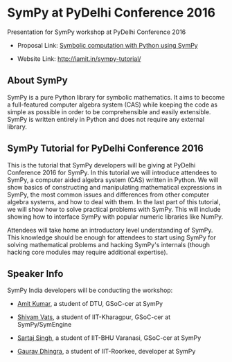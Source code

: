 # SymPy at PyDelhi Conference 2016

Presentation for SymPy workshop at PyDelhi Conference 2016

* Proposal Link: [Symbolic computation with Python using SymPy](https://cfp.pydelhi.org/pydelhi-conference-2016/proposals/symbolic-computation-with-python-using-sympy/)

* Website Link: http://iamit.in/sympy-tutorial/

## About SymPy

SymPy is a pure Python library for symbolic mathematics. It aims to become a full-featured computer algebra system (CAS) while keeping the code as simple as possible in order to be comprehensible and easily extensible. SymPy is written entirely in Python and does not require any external library.

## SymPy Tutorial for PyDelhi Conference 2016

This is the tutorial that SymPy developers will be giving at PyDelhi Conference 2016 for SymPy.
In this tutorial we will introduce attendees to SymPy, a computer aided algebra system (CAS) written in Python. We will show basics of constructing and manipulating mathematical expressions in SymPy, the most common issues and differences from other computer algebra systems, and how to deal with them. In the last part of this tutorial, we will show how to solve practical problems with SymPy. This will include showing how to interface SymPy with popular numeric libraries like NumPy.

Attendees will take home an introductory level understanding of SymPy. This knowledge should be enough for attendees to start using SymPy for solving mathematical problems and hacking SymPy's internals (though hacking core modules may require additional expertise).

## Speaker Info

SymPy India developers will be conducting the workshop:

* [Amit Kumar](https://github.com/aktech), a student of DTU, GSoC-cer at SymPy 

* [Shivam Vats](https://github.com/shivamvats), a student of IIT-Kharagpur, GSoC-cer at SymPy/SymEngine 

* [Sartaj Singh](https://github.com/leosartaj), a student of IIT-BHU Varanasi, GSoC-cer at SymPy 

* [Gaurav Dhingra](https://github.com/gxyd), a student of IIT-Roorkee, developer at SymPy
